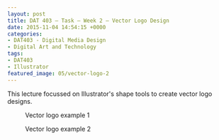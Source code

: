 ```yaml
---
layout: post
title: DAT 403 – Task – Week 2 – Vector Logo Design
date: 2015-11-04 14:54:15 +0000
categories:
- DAT403 - Digital Media Design
- Digital Art and Technology
tags:
- DAT403
- Illustrator
featured_image: 05/vector-logo-2
---
```

This lecture focussed on Illustrator's shape tools to create vector logo designs.

<div class="gallery">

<figure><a href="https://res.cloudinary.com/circleseven/image/upload/q_auto,f_auto/05/vector-logo"><img src="https://res.cloudinary.com/circleseven/image/upload/c_limit,w_800,h_800,q_auto,f_auto/05/vector-logo" srcset="https://res.cloudinary.com/circleseven/image/upload/c_limit,w_400,q_auto,f_auto/05/vector-logo-1 400w, https://res.cloudinary.com/circleseven/image/upload/c_limit,w_800,q_auto,f_auto/05/vector-logo-1 800w, https://res.cloudinary.com/circleseven/image/upload/c_limit,w_1200,q_auto,f_auto/05/vector-logo-1 1200w" sizes="(max-width: 768px) 100vw, 800px" alt="" loading="lazy"></a><figcaption>Vector logo example 1</figcaption></figure>
<figure><a href="https://res.cloudinary.com/circleseven/image/upload/q_auto,f_auto/05/vector-logo-2"><img src="https://res.cloudinary.com/circleseven/image/upload/c_limit,w_800,h_800,q_auto,f_auto/05/vector-logo-2" srcset="https://res.cloudinary.com/circleseven/image/upload/c_limit,w_400,q_auto,f_auto/05/vector-logo-2 400w, https://res.cloudinary.com/circleseven/image/upload/c_limit,w_800,q_auto,f_auto/05/vector-logo-2 800w, https://res.cloudinary.com/circleseven/image/upload/c_limit,w_1200,q_auto,f_auto/05/vector-logo-2 1200w" sizes="(max-width: 768px) 100vw, 800px" alt="" loading="lazy"></a><figcaption>Vector logo example 2</figcaption></figure>

</div>
